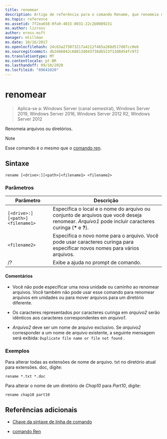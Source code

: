 ```yaml
---
title: renomear
description: Artigo de referência para o comando Rename, que renomeia um arquivo ou diretório.
ms.topic: reference
ms.assetid: 7f2ea658-0fa9-4015-8031-22c2b0089231
ms.author: lizross
author: eross-msft
manager: mtillman
ms.date: 10/16/2017
ms.openlocfilehash: 24c63a275073217a4212f465a268d517d07cc0e6
ms.sourcegitcommit: db2d46842c68813d043738d6523f13d8454fc972
ms.translationtype: MT
ms.contentlocale: pt-BR
ms.lasthandoff: 09/10/2020
ms.locfileid: "89641020"
---
```

# <a name="rename"></a>renomear

> Aplica-se a: Windows Server (canal semestral), Windows Server 2019, Windows Server 2016, Windows Server 2012 R2, Windows Server 2012

Renomeia arquivos ou diretórios.

> [!NOTE]
> Esse comando é o mesmo que o [comando ren](ren.md).

## <a name="syntax"></a>Sintaxe

```
rename [<drive>:][<path>]<filename1> <filename2>
```

### <a name="parameters"></a>Parâmetros

| Parâmetro | Descrição |
|--|--|
| `[<drive>:][<path>]<filename1>` | Especifica o local e o nome do arquivo ou conjunto de arquivos que você deseja renomear. *Arquivo1* pode incluir caracteres curinga (**&#42;** e **?**). |
| `<filename2>` | Especifica o novo nome para o arquivo. Você pode usar caracteres curinga para especificar novos nomes para vários arquivos. |
| /? | Exibe a ajuda no prompt de comando. |

#### <a name="remarks"></a>Comentários

- Você não pode especificar uma nova unidade ou caminho ao renomear arquivos. Você também não pode usar esse comando para renomear arquivos em unidades ou para mover arquivos para um diretório diferente.

- Os caracteres representados por caracteres curinga em *arquivo2* serão idênticos aos caracteres correspondentes em *arquivo1*.

- *Arquivo2* deve ser um nome de arquivo exclusivo. Se *arquivo2* corresponder a um nome de arquivo existente, a seguinte mensagem será exibida: `Duplicate file name or file not found` .

### <a name="examples"></a>Exemplos

Para alterar todas as extensões de nome de arquivo. txt no diretório atual para extensões. doc, digite:

```
rename *.txt *.doc
```

Para alterar o nome de um diretório de *Chap10* para *Part10*, digite:

```
rename chap10 part10
```

## <a name="additional-references"></a>Referências adicionais

- [Chave da sintaxe de linha de comando](command-line-syntax-key.md)

- [comando Ren](ren.md)
